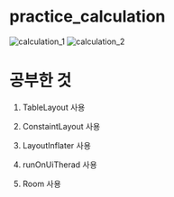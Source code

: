 # practice_calculation
![calculation_1](https://github.com/wonhyeung/practice_calculation/assets/78207730/363f23b4-9029-4697-8caa-8ff356bb78c5)
![calculation_2](https://github.com/wonhyeung/practice_calculation/assets/78207730/88d35f77-05ce-429b-a809-7739177e5d45)

# 공부한 것

1. TableLayout 사용

2. ConstaintLayout 사용

3. LayoutInflater 사용

4. runOnUiTherad 사용

5. Room 사용 
